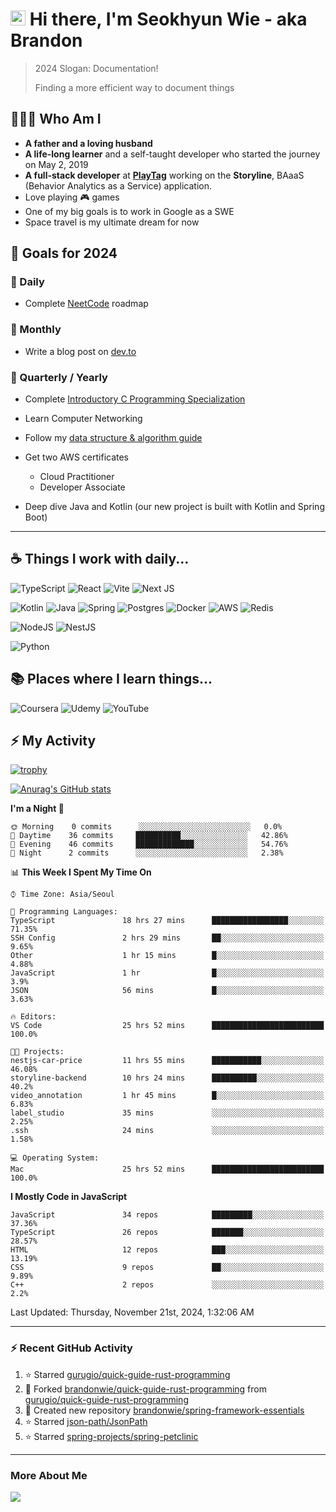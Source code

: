 # <img src='https://qpluspicture.oss-cn-beijing.aliyuncs.com/6LjjQA/Hi.gif' alt='Hi' width="24"/> Hi there, I'm Seokhyun Wie - aka Brandon

> 2024 Slogan: Documentation!
>
> Finding a more efficient way to document things

## 🧑🏻‍💻 Who Am I

- **A father and a loving husband**
- **A life-long learner** and a self-taught developer who started the journey on May 2, 2019
- **A full-stack developer** at [**PlayTag**](https://playtag.ai/) working on the **Storyline**, BAaaS (Behavior Analytics as a Service) application.
- Love playing 🎮 games
- One of my big goals is to work in Google as a SWE
- Space travel is my ultimate dream for now

## 🥅 Goals for 2024

### 📅 Daily

- Complete [NeetCode](https://neetcode.io/) roadmap

### 📅 Monthly

- Write a blog post on [dev.to](https://dev.to/brandonwie)

### 📅 Quarterly / Yearly

- Complete [Introductory C Programming Specialization
  ](https://www.coursera.org/specializations/c-programming)
- Learn Computer Networking
- Follow my [data structure & algorithm guide](https://www.notion.so/brandonwie/How-to-Get-a-Software-Engineer-Job-at-Google-and-Other-Top-Tech-Companies-fc46fa68254449c49472c84584905409)

- Get two AWS certificates

  - Cloud Practitioner
  - Developer Associate

- Deep dive Java and Kotlin (our new project is built with Kotlin and Spring Boot)

---

## ☕️ Things I work with daily...

![TypeScript](https://img.shields.io/badge/typescript-%23007ACC.svg?style=for-the-badge&logo=typescript&logoColor=white) ![React](https://img.shields.io/badge/react-%2320232a.svg?style=for-the-badge&logo=react&logoColor=%2361DAFB) ![Vite](https://img.shields.io/badge/vite-%23646CFF.svg?style=for-the-badge&logo=vite&logoColor=white) ![Next JS](https://img.shields.io/badge/Next-black?style=for-the-badge&logo=next.js&logoColor=white)

![Kotlin](https://img.shields.io/badge/kotlin-%237F52FF.svg?style=for-the-badge&logo=kotlin&logoColor=white) ![Java](https://img.shields.io/badge/java-%23ED8B00.svg?style=for-the-badge&logo=openjdk&logoColor=white) ![Spring](https://img.shields.io/badge/spring-%236DB33F.svg?style=for-the-badge&logo=spring&logoColor=white) ![Postgres](https://img.shields.io/badge/postgres-%23316192.svg?style=for-the-badge&logo=postgresql&logoColor=white) ![Docker](https://img.shields.io/badge/docker-%230db7ed.svg?style=for-the-badge&logo=docker&logoColor=white) ![AWS](https://img.shields.io/badge/AWS-%23FF9900.svg?style=for-the-badge&logo=amazon-aws&logoColor=white) ![Redis](https://img.shields.io/badge/redis-%23DD0031.svg?style=for-the-badge&logo=redis&logoColor=white)

![NodeJS](https://img.shields.io/badge/node.js-6DA55F?style=for-the-badge&logo=node.js&logoColor=white) ![NestJS](https://img.shields.io/badge/nestjs-%23E0234E.svg?style=for-the-badge&logo=nestjs&logoColor=white)

![Python](https://img.shields.io/badge/python-3670A0?style=for-the-badge&logo=python&logoColor=ffdd54)

## 📚 Places where I learn things...

![Coursera](https://img.shields.io/badge/Coursera-%230056D2.svg?style=for-the-badge&logo=Coursera&logoColor=white) ![Udemy](https://img.shields.io/badge/Udemy-A435F0?style=for-the-badge&logo=Udemy&logoColor=white) ![YouTube](https://img.shields.io/badge/YouTube-%23FF0000.svg?style=for-the-badge&logo=YouTube&logoColor=white)

## ⚡ My Activity

[![trophy](https://github-profile-trophy.vercel.app/?username=brandonwie&theme=onedark&column=3&row=2)](https://github.com/ryo-ma/github-profile-trophy)

<!-- GitHub Stats -->

[![Anurag's GitHub stats](https://github-readme-stats.vercel.app/api?username=brandonwie&show_icons=true&title_color=ffc857&icon_color=8ac926&text_color=daf7dc&bg_color=151515&hide=stars&custom_title=Brandon's GitHub Stats)](https://github.com/anuraghazra/github-readme-stats)

<!--START_SECTION:waka-->

**I'm a Night 🦉**

```text
🌞 Morning    0 commits      ░░░░░░░░░░░░░░░░░░░░░░░░░   0.0%
🌆 Daytime    36 commits     ██████████░░░░░░░░░░░░░░░   42.86%
🌃 Evening    46 commits     █████████████░░░░░░░░░░░░   54.76%
🌙 Night      2 commits      ░░░░░░░░░░░░░░░░░░░░░░░░░   2.38%

```

📊 **This Week I Spent My Time On**

```text
⌚︎ Time Zone: Asia/Seoul

💬 Programming Languages:
TypeScript               18 hrs 27 mins      █████████████████░░░░░░░░   71.35%
SSH Config               2 hrs 29 mins       ██░░░░░░░░░░░░░░░░░░░░░░░   9.65%
Other                    1 hr 15 mins        █░░░░░░░░░░░░░░░░░░░░░░░░   4.88%
JavaScript               1 hr                █░░░░░░░░░░░░░░░░░░░░░░░░   3.9%
JSON                     56 mins             █░░░░░░░░░░░░░░░░░░░░░░░░   3.63%

🔥 Editors:
VS Code                  25 hrs 52 mins      █████████████████████████   100.0%

🐱‍💻 Projects:
nestjs-car-price         11 hrs 55 mins      ███████████░░░░░░░░░░░░░░   46.08%
storyline-backend        10 hrs 24 mins      ██████████░░░░░░░░░░░░░░░   40.2%
video_annotation         1 hr 45 mins        █░░░░░░░░░░░░░░░░░░░░░░░░   6.83%
label_studio             35 mins             ░░░░░░░░░░░░░░░░░░░░░░░░░   2.25%
.ssh                     24 mins             ░░░░░░░░░░░░░░░░░░░░░░░░░   1.58%

💻 Operating System:
Mac                      25 hrs 52 mins      █████████████████████████   100.0%

```

**I Mostly Code in JavaScript**

```text
JavaScript               34 repos            █████████░░░░░░░░░░░░░░░░   37.36%
TypeScript               26 repos            ███████░░░░░░░░░░░░░░░░░░   28.57%
HTML                     12 repos            ███░░░░░░░░░░░░░░░░░░░░░░   13.19%
CSS                      9 repos             ██░░░░░░░░░░░░░░░░░░░░░░░   9.89%
C++                      2 repos             ░░░░░░░░░░░░░░░░░░░░░░░░░   2.2%

```

<!--END_SECTION:waka-->

<!--RECENT_ACTIVITY:last_update-->
Last Updated: Thursday, November 21st, 2024, 1:32:06 AM
<!--RECENT_ACTIVITY:last_update_end-->

---

### ⚡ Recent GitHub Activity

<!--RECENT_ACTIVITY:start-->

1. ⭐ Starred [gurugio/quick-guide-rust-programming](https://github.com/gurugio/quick-guide-rust-programming)
2. 🔱 Forked [brandonwie/quick-guide-rust-programming](https://github.com/brandonwie/quick-guide-rust-programming) from [gurugio/quick-guide-rust-programming](https://github.com/gurugio/quick-guide-rust-programming)
3. 📔 Created new repository [brandonwie/spring-framework-essentials](https://github.com/brandonwie/spring-framework-essentials)
4. ⭐ Starred [json-path/JsonPath](https://github.com/json-path/JsonPath)
5. ⭐ Starred [spring-projects/spring-petclinic](https://github.com/spring-projects/spring-petclinic)
<!--RECENT_ACTIVITY:end-->

[youtube]: https://www.youtube.com/channel/UC7tk3UT7nn3cZNC2KBdb-4Q
[linkedin]: https://linkedin.com/in/brandonwie
[twitter]: https://twitter.com/brandonwie

---

### More About Me

[<img src="https://ziadoua.github.io/m3-Markdown-Badges/badges/LinkedIn/linkedin1.svg" />][linkedin]
